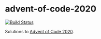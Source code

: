 # advent-of-code-2020

[![Build Status](https://github.com/maxdavidson/advent-of-code-2020/workflows/CI/badge.svg?workflow=CI+branch=main)](https://github.com/maxdavidson/advent-of-code-2020/actions?query=workflow=CI+branch=main)

Solutions to [Advent of Code 2020](https://adventofcode.com/2020).
